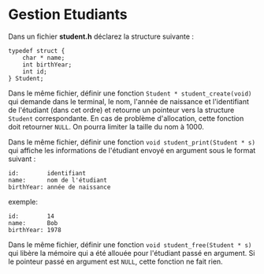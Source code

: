 # Gestion Etudiants

Dans un fichier **student.h** déclarez la structure suivante :

```
typedef struct {
    char * name;
    int birthYear;
    int id;
} Student;
```

Dans le même fichier, définir une fonction `Student * student_create(void)`
qui demande dans le terminal, le nom, l'année de naissance et l'identifiant de l'étudiant (dans cet ordre)
et retourne un pointeur vers la structure `Student` correspondante. En cas de problème d'allocation, cette fonction doit retourner `NULL`. On pourra limiter la taille du nom à 1000.

Dans le même fichier, définir une fonction `void student_print(Student * s)`
qui affiche les informations de l'étudiant envoyé en argument sous le format suivant :
```
id:        identifiant
name:      nom de l'étudiant
birthYear: année de naissance
```
exemple:
```
id:        14
name:      Bob
birthYear: 1978
```

Dans le même fichier, définir une fonction `void student_free(Student * s)`
qui libère la mémoire qui a été allouée pour l'étudiant passé en argument.
Si le pointeur passé en argument est `NULL`, cette fonction ne fait rien.

